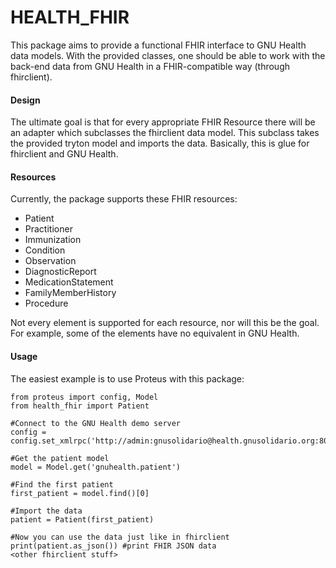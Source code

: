 # HEALTH_FHIR

This package aims to provide a functional FHIR interface to GNU Health data models. With the provided classes, one should be able to work with the back-end data from GNU Health in a FHIR-compatible way (through fhirclient).

#### Design

The ultimate goal is that for every appropriate FHIR Resource there will be an adapter which subclasses the fhirclient data model. This subclass takes the provided tryton model and imports the data. Basically, this is glue for fhirclient and GNU Health.

#### Resources

Currently, the package supports these FHIR resources:

- Patient
- Practitioner
- Immunization
- Condition
- Observation
- DiagnosticReport
- MedicationStatement
- FamilyMemberHistory
- Procedure

Not every element is supported for each resource, nor will this be the goal. For example, some of the elements have no equivalent in GNU Health.

#### Usage

The easiest example is to use Proteus with this package:

    from proteus import config, Model
    from health_fhir import Patient

    #Connect to the GNU Health demo server
    config = config.set_xmlrpc('http://admin:gnusolidario@health.gnusolidario.org:8000/health32/')

    #Get the patient model
    model = Model.get('gnuhealth.patient')

    #Find the first patient
    first_patient = model.find()[0]

    #Import the data
    patient = Patient(first_patient)

    #Now you can use the data just like in fhirclient
    print(patient.as_json()) #print FHIR JSON data
    <other fhirclient stuff>

